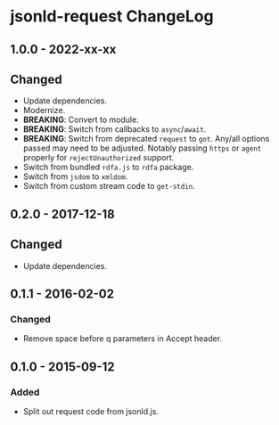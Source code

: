 # jsonld-request ChangeLog

## 1.0.0 - 2022-xx-xx

## Changed
- Update dependencies.
- Modernize.
- **BREAKING**: Convert to module.
- **BREAKING**: Switch from callbacks to `async`/`await`.
- **BREAKING**: Switch from deprecated `request` to `got`. Any/all options
  passed may need to be adjusted. Notably passing `https` or `agent` properly
  for `rejectUnauthorized` support.
- Switch from bundled `rdfa.js` to `rdfa` package.
- Switch from `jsdom` to `xmldom`.
- Switch from custom stream code to `get-stdin`.

## 0.2.0 - 2017-12-18

## Changed
- Update dependencies.

## 0.1.1 - 2016-02-02

### Changed
- Remove space before q parameters in Accept header.

## 0.1.0 - 2015-09-12

### Added
- Split out request code from jsonld.js.
